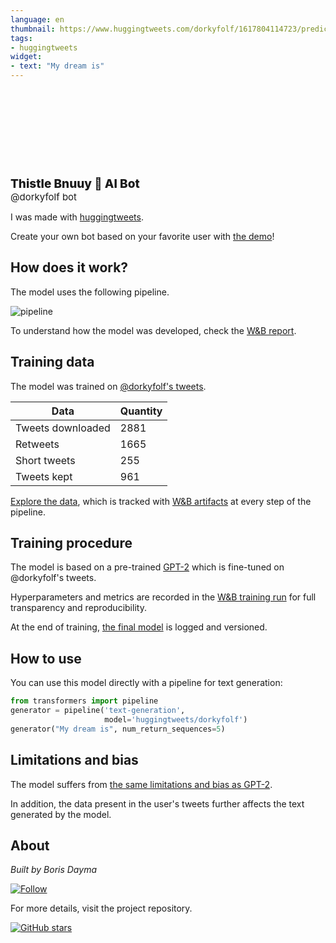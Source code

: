 ```yaml
---
language: en
thumbnail: https://www.huggingtweets.com/dorkyfolf/1617804114723/predictions.png
tags:
- huggingtweets
widget:
- text: "My dream is"
---
```


<div>
<div style="width: 132px; height:132px; border-radius: 50%; background-size: cover; background-image: url('https://pbs.twimg.com/profile_images/1326642076298203136/_aPBjlCI_400x400.jpg')">
</div>
<div style="margin-top: 8px; font-size: 19px; font-weight: 800">Thistle Bnuuy 🤖 AI Bot </div>
<div style="font-size: 15px">@dorkyfolf bot</div>
</div>

I was made with [huggingtweets](https://github.com/borisdayma/huggingtweets).

Create your own bot based on your favorite user with [the demo](https://colab.research.google.com/github/borisdayma/huggingtweets/blob/master/huggingtweets-demo.ipynb)!

## How does it work?

The model uses the following pipeline.

![pipeline](https://github.com/borisdayma/huggingtweets/blob/master/img/pipeline.png?raw=true)

To understand how the model was developed, check the [W&B report](https://wandb.ai/wandb/huggingtweets/reports/HuggingTweets-Train-a-Model-to-Generate-Tweets--VmlldzoxMTY5MjI).

## Training data

The model was trained on [@dorkyfolf's tweets](https://twitter.com/dorkyfolf).

| Data | Quantity |
| --- | --- |
| Tweets downloaded | 2881 |
| Retweets | 1665 |
| Short tweets | 255 |
| Tweets kept | 961 |

[Explore the data](https://wandb.ai/wandb/huggingtweets/runs/2m0yq9vg/artifacts), which is tracked with [W&B artifacts](https://docs.wandb.com/artifacts) at every step of the pipeline.

## Training procedure

The model is based on a pre-trained [GPT-2](https://huggingface.co/gpt2) which is fine-tuned on @dorkyfolf's tweets.

Hyperparameters and metrics are recorded in the [W&B training run](https://wandb.ai/wandb/huggingtweets/runs/2wv3osjp) for full transparency and reproducibility.

At the end of training, [the final model](https://wandb.ai/wandb/huggingtweets/runs/2wv3osjp/artifacts) is logged and versioned.

## How to use

You can use this model directly with a pipeline for text generation:

```python
from transformers import pipeline
generator = pipeline('text-generation',
                     model='huggingtweets/dorkyfolf')
generator("My dream is", num_return_sequences=5)
```

## Limitations and bias

The model suffers from [the same limitations and bias as GPT-2](https://huggingface.co/gpt2#limitations-and-bias).

In addition, the data present in the user's tweets further affects the text generated by the model.

## About

*Built by Boris Dayma*

[![Follow](https://img.shields.io/twitter/follow/borisdayma?style=social)](https://twitter.com/intent/follow?screen_name=borisdayma)

For more details, visit the project repository.

[![GitHub stars](https://img.shields.io/github/stars/borisdayma/huggingtweets?style=social)](https://github.com/borisdayma/huggingtweets)
